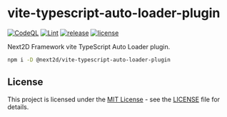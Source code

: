 # vite-typescript-auto-loader-plugin

[![CodeQL](https://github.com/Next2D/vite-typescript-auto-loader-plugin/actions/workflows/codeql-analysis.yml/badge.svg?branch=main)](https://github.com/Next2D/vite-typescript-auto-loader-plugin/actions/workflows/codeql-analysis.yml)
[![Lint](https://github.com/Next2D/vite-typescript-auto-loader-plugin/actions/workflows/lint.yml/badge.svg?branch=main)](https://github.com/Next2D/vite-typescript-auto-loader-plugin/actions/workflows/lint.yml)
[![release](https://img.shields.io/github/v/release/Next2D/vite-typescript-auto-loader-plugin)](https://github.com/Next2D/vite-typescript-auto-loader-plugin/releases)
[![license](https://img.shields.io/github/license/Next2D/vite-typescript-auto-loader-plugin)](https://github.com/Next2D/vite-typescript-auto-loader-plugin/blob/main/LICENSE)

Next2D Framework vite TypeScript Auto Loader plugin.

```sh
npm i -D @next2d/vite-typescript-auto-loader-plugin
```

## License
This project is licensed under the [MIT License](https://opensource.org/licenses/MIT) - see the [LICENSE](LICENSE) file for details.
